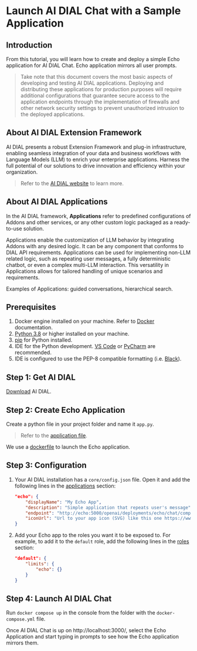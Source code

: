 # Launch AI DIAL Chat with a Sample Application

## Introduction

From this tutorial, you will learn how to create and deploy a simple Echo application for AI DIAL Chat. Echo application mirrors all user prompts.

> Take note that this document covers the most basic aspects of developing and testing AI DIAL applications. Deploying and distributing these applications for production purposes will require additional configurations that guarantee secure access to the application endpoints through the implementation of firewalls and other network security settings to prevent unauthorized intrusion to the deployed applications.

## About AI DIAL Extension Framework

AI DIAL presents a robust Extension Framework and plug-in infrastructure, enabling seamless integration of your data and business workflows with Language Models (LLM) to enrich your enterprise applications. Harness the full potential of our solutions to drive innovation and efficiency within your organization.

> Refer to the [AI DIAL website](https://epam-rail.com/extension-framework) to learn more.

## About AI DIAL Applications 

In the AI DIAL framework, **Applications** refer to predefined configurations of Addons and other services, or any other custom logic packaged as a ready-to-use solution.

Applications enable the customization of LLM behavior by integrating Addons with any desired logic. It can be any component that conforms to DIAL API requirements. Applications can be used for implementing non-LLM related logic, such as repeating user messages, a fully deterministic chatbot, or even a complex multi-LLM interaction. This versatility in Applications allows for tailored handling of unique scenarios and requirements.

Examples of Applications: guided conversations, hierarchical search.

## Prerequisites

1. Docker engine installed on your machine. Refer to [Docker](https://docs.docker.com/desktop/) documentation.
3. [Python 3.8](https://www.python.org) or higher installed on your machine.
4. [pip](https://pip.pypa.io/en/stable/) for Python installed.
5. IDE for the Python development. [VS Code](https://code.visualstudio.com) or [PyCharm](https://www.jetbrains.com/pycharm/) are recommended.
6. IDE is configured to use the PEP-8 compatible formatting (i.e. [Black](https://black.readthedocs.io/en/stable/index.html)).

## Step 1: Get AI DIAL

[Download](https://github.com/epam/ai-dial/tree/main/docs/dial-docker-compose/application/) AI DIAL.

## Step 2: Create Echo Application

Create a python file in your project folder and name it `app.py`.

> Refer to the [application file](https://github.com/epam/ai-dial/blob/main/docs/dial-docker-compose/application/echo/app.py).

We use a [dockerfile](https://github.com/epam/ai-dial/tree/main/docs/dial-docker-compose/application/echo) to launch the Echo application.

## Step 3: Configuration

1. Your AI DIAL installation has a `core/config.json` file. Open it and add the following lines in the [applications](https://github.com/epam/ai-dial/tree/main/docs/dial-docker-compose/application/core/config.json#L11) section:

    ```json
    "echo": {
        "displayName": "My Echo App",
        "description": "Simple application that repeats user's message",
        "endpoint": "http://echo:5000/openai/deployments/echo/chat/completions",
        "iconUrl": "Url to your app icon (SVG) like this one https://www.svgrepo.com/show/532030/circle-heat.svg"
    }
    ```

2. Add your Echo app to the roles you want it to be exposed to. For example, to add it to the `default` role, add the following lines in the [roles](https://github.com/epam/ai-dial/tree/main/docs/dial-docker-compose/application/core/config.json#L47) section:

    ```json
    "default": {
        "limits": {
            "echo": {}
        }
    }
    ```

## Step 4: Launch AI DIAL Chat

Run `docker compose up` in the console from the folder with the `docker-compose.yml` file.

Once AI DIAL Chat is up on http://localhost:3000/, select the Echo Application and start typing in prompts to see how the Echo application mirrors them.


